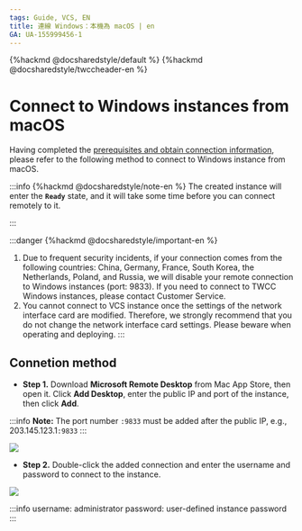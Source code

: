 ```yaml
---
tags: Guide, VCS, EN
title: 連線 Windows：本機為 macOS | en
GA: UA-155999456-1
---
```


{%hackmd @docsharedstyle/default %}
{%hackmd @docsharedstyle/twccheader-en %}

# Connect to Windows instances from macOS

Having completed the [prerequisites and obtain connection information](https://man.twcc.ai/@twccdocs/vcs-guide-connect-prerequisite-en), please refer to the following method to connect to Windows instance from macOS.

:::info
{%hackmd @docsharedstyle/note-en %}
The created instance will enter the **`Ready`** state, and it will take some time before you can connect remotely to it.

:::

:::danger
{%hackmd @docsharedstyle/important-en %}

1. Due to frequent security incidents, if your connection comes from the following countries: China, Germany, France, South Korea, the Netherlands, Poland, and Russia, we will disable your remote connection to Windows instances (port: 9833). If you need to connect to TWCC Windows instances, please contact Customer Service.
2. You cannot connect to VCS instance once the settings of the network interface card are modified. Therefore, we strongly recommend that you do not change the network interface card settings. Please beware when operating and deploying.
:::

## Connetion method

- **Step 1.** Download **Microsoft Remote Desktop** from Mac App Store, then open it. Click **Add Desktop**, enter the public IP and port of the instance, then click **Add**.
    
:::info
<i class="fa fa-paperclip fa-20" aria-hidden="true"></i> **Note:** The port number `:9833` must be added after the public IP, e.g., 203.145.123.1`:9833`
:::


![](https://cos.twcc.ai/SYS-MANUAL/uploads/upload_aa227034ee0b79c47cfca35ddce2d099.png)

- **Step 2.** Double-click the added connection and enter the username and password to connect to the instance.

![](https://cos.twcc.ai/SYS-MANUAL/uploads/upload_efdbd4140922207a512b84da8e697024.png)

:::info
username: administrator
password: user-defined instance password
:::
